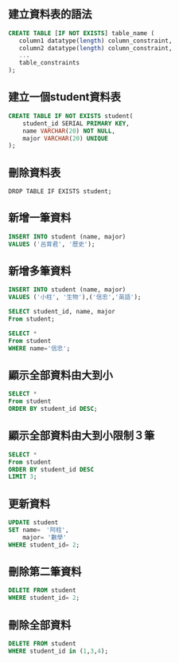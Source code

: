 ## 建立資料表的語法

```sql
CREATE TABLE [IF NOT EXISTS] table_name (
   column1 datatype(length) column_constraint,
   column2 datatype(length) column_constraint,
   ...
   table_constraints
);
```
## 建立一個student資料表

```sql
CREATE TABLE IF NOT EXISTS student(
    student_id SERIAL PRIMARY KEY,
    name VARCHAR(20) NOT NULL,
    major VARCHAR(20) UNIQUE
);
```
## 刪除資料表

```
DROP TABLE IF EXISTS student;
```

## 新增一筆資料

```sql
INSERT INTO student (name, major)
VALUES ('呂育君', '歷史');
```

## 新增多筆資料

```sql
INSERT INTO student (name, major)
VALUES ('小柱', '生物'),('信忠','英語');
```

```sql
SELECT student_id, name, major
From student;
```

```sql
SELECT *
From student
WHERE name='信忠';

```
## 顯示全部資料由大到小

```sql
SELECT *
From student
ORDER BY student_id DESC;

```
## 顯示全部資料由大到小限制３筆

```sql
SELECT *
From student
ORDER BY student_id DESC
LIMIT 3;
```
## 更新資料

```sql
UPDATE student
SET name=　'阿柱',
    major= '數學'
WHERE student_id= 2;
```

## 刪除第二筆資料

```sql
DELETE FROM student
WHERE student_id= 2;
```

## 刪除全部資料

```sql
DELETE FROM student
WHERE student_id in (1,3,4);
```
